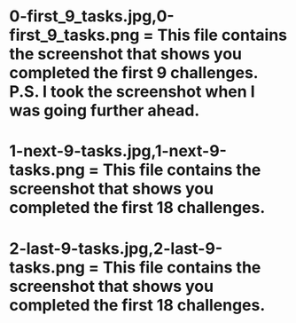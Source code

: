 
# 0-first_9_tasks.jpg,0-first_9_tasks.png = This file contains the screenshot that shows you completed the first 9 challenges. P.S. I took the screenshot when I was going further ahead.

# 1-next-9-tasks.jpg,1-next-9-tasks.png = This file contains the screenshot that shows you completed the first 18 challenges.

# 2-last-9-tasks.jpg,2-last-9-tasks.png = This file contains the screenshot that shows you completed the first 18 challenges. 

